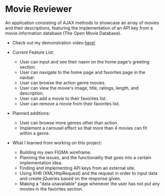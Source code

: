 # Movie Reviewer

An application consisting of AJAX methods to showcase an array of movies and their descriptions,
featuring the implementation of an API key from a movie information database (The Open Movie Database).

* Check out my demonstration video [here!](https://drive.google.com/file/d/1uayOPgz3RvMtt8uw6Gs2WeJOnyoI5GSk/view?usp=sharing)

* Current Feature List:
  * User can input and see their naem on the home page's greeting section.
  * User can navigate to the home page and favorites page in the navbar.
  * User can browse the action genre movies.
  * User can view the movie's image, title, ratings, length, and description.
  * User can add a movie to their favorites list.
  * User can remove a movie from their favorites list.

* Planned additions:
  * User can browse more genres other than action.
  * Implement a carousel effect so that more than 4 movies can fit within a genre.

* What I learned from working on this project:
  * Building my own FIGMA wireframe.
  * Planning the issues, and the functionality that goes into a certain implementation idea.
  * Finding and implementing API keys from an external site.
  * Using XHR (XMLHttpRequest) and the request in order to input data and create jQueries based on the response given.
  * Making a "data unavailable" page whenever the user has not put any movies in the favorites section.
